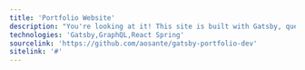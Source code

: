 ```yaml
---
title: 'Portfolio Website'
description: "You're looking at it! This site is built with Gatsby, queries its content from markdown files, and uses React Spring for animation."
technologies: 'Gatsby,GraphQL,React Spring'
sourcelink: 'https://github.com/aosante/gatsby-portfolio-dev'
sitelink: '#'
---
```


